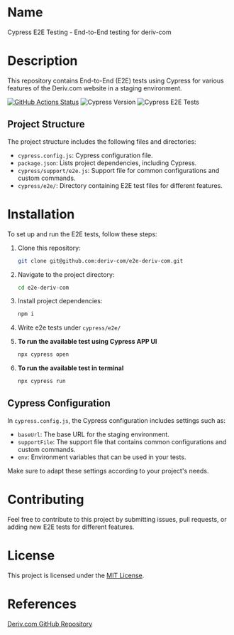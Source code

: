 # Name

Cypress E2E Testing - End-to-End testing for deriv-com

# Description

This repository contains End-to-End (E2E) tests using Cypress for various features of the Deriv.com website in a staging environment.

[![GitHub Actions Status](https://github.com/binary-com/deriv-com/actions/workflows/main.yml/badge.svg)](https://github.com/binary-com/deriv-com/blob/master/.github/workflows/smoketests.yml)
![Cypress Version](https://img.shields.io/badge/cypress-13.2.0-brightgreen)
![Cypress E2E Tests](https://img.shields.io/badge/E2E%20Tests-Cypress-brightgreen)


## Project Structure

The project structure includes the following files and directories:

- `cypress.config.js`: Cypress configuration file.
- `package.json`: Lists project dependencies, including Cypress.
- `cypress/support/e2e.js`: Support file for common configurations and custom commands.
- `cypress/e2e/`: Directory containing E2E test files for different features.

# Installation

To set up and run the E2E tests, follow these steps:

1. Clone this repository:

   ```bash
   git clone git@github.com:deriv-com/e2e-deriv-com.git
2. Navigate to the project directory:
    ```bash
    cd e2e-deriv-com
3. Install project dependencies:
    ```bash
    npm i
4. Write e2e tests under `cypress/e2e/`

5. **To run the available test using Cypress APP UI**
    ```sh
    npx cypress open
    ```
6. **To run the available test in terminal**
    ```sh
    npx cypress run

## Cypress Configuration

In `cypress.config.js`, the Cypress configuration includes settings such as:

- `baseUrl`: The base URL for the staging environment.
- `supportFile`: The support file that contains common configurations and custom commands.
- `env`: Environment variables that can be used in your tests.

Make sure to adapt these settings according to your project's needs.

# Contributing

Feel free to contribute to this project by submitting issues, pull requests, or adding new E2E tests for different features.

# License

This project is licensed under the [MIT License](LICENSE).

# References

[Deriv.com GitHub Repository](https://github.com/binary-com/deriv-com)



